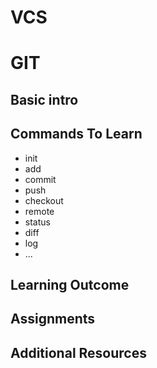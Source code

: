 # VCS

# GIT

## Basic intro

## Commands To Learn

- init
- add
- commit
- push
- checkout
- remote
- status
- diff
- log
- ...

## Learning Outcome

## Assignments

## Additional Resources
